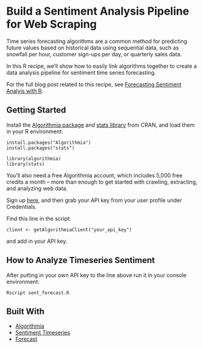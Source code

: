 # Build a Sentiment Analysis Pipeline for Web Scraping

Time series forecasting algorithms are a common method for predicting future values based on historical data using sequential data, such as snowfall per hour, customer sign-ups per day, or quarterly sales data.

In this R recipe, we’ll show how to easily link algorithms together to create a data analysis pipeline for sentiment time series forecasting.

For the full blog post related to this recipe, see [Forecasting Sentiment Analyis with R](http://blog.algorithmia.com/forecast-sentiment-analysis-with-r/).

## Getting Started

Install the [Algorithmia package](https://cran.r-project.org/web/packages/algorithmia/index.html) and [stats library](https://cran.r-project.org/web/packages/dlstats/index.html) from CRAN, and load them in your R environment:

```
install.packages("Algorithmia")
install.packages("stats")

library(algorithmia)
library(stats)
```

You’ll also need a free Algorithmia account, which includes 5,000 free credits a month – more than enough to get started with crawling, extracting, and analyzing web data.

Sign up [here](https://algorithmia.com/), and then grab your API key from your user profile under Credentials.

Find this line in the script: 

```
client <- getAlgorithmiaClient("your_api_key")
```
and add in your API key.

## How to Analyze Timeseries Sentiment

After putting in your own API key to the line above run it in your console environment:

```Rscript sent_forecast.R```

## Built With
* [Algorithmia](https://algorithmia.com/)
* [Sentiment Timeseries](https://algorithmia.com/algorithms/nlp/SentimentTimeSeries)
* [Forecast](https://algorithmia.com/algorithms/TimeSeries/Forecast)
